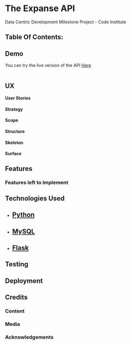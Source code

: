 # The Expanse API
Data Centric Development Milestone Project - Code Institute

## Table Of Contents:

## Demo
You can try the live version of the API [Here](https://expanse-api.herokuapp.com/)<br><br>


## UX

#### User Stories

#### Strategy

#### Scope

#### Structure

#### Skeleton

#### Surface

## Features

### Features left to Implement

## Technologies Used

- [Python]()
    - 

- [MySQL]()
    - 

- [Flask]()
    - 


## Testing

## Deployment

## Credits

### Content

### Media

### Acknowledgements
